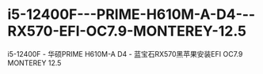 # i5-12400F---PRIME-H610M-A-D4---RX570-EFI-OC7.9-MONTEREY-12.5
i5-12400F - 华硕PRIME H610M-A D4 - 蓝宝石RX570黑苹果安装EFI OC7.9 MONTEREY 12.5
